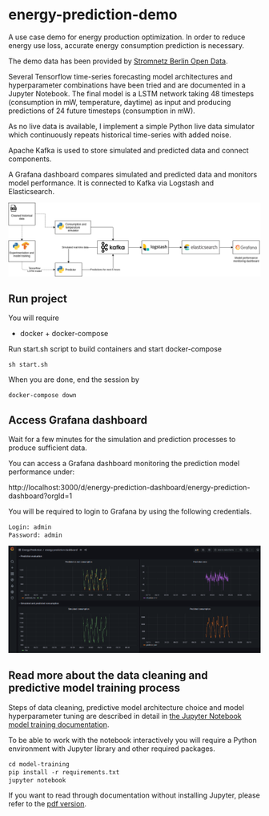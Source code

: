 # energy-prediction-demo

A use case demo for energy production optimization. In order to reduce energy use loss, accurate energy consumption prediction is necessary.

The demo data has been provided by [Stromnetz Berlin Open Data](https://www.stromnetz.berlin/technik-und-innovationen/open-data).

Several Tensorflow time-series forecasting model architectures and hyperparameter combinations have been tried and are documented in a Jupyter Notebook.
The final model is a LSTM network taking 48 timesteps (consumption in mW, temperature, daytime) as input and producing predictions of 24 future timesteps (consumption in mW).

As no live data is available, I implement a simple Python live data simulator which continuously repeats historical time-series with added noise.

Apache Kafka is used to store simulated and predicted data and connect components.

A Grafana dashboard compares simulated and predicted data and monitors model performance. It is connected to Kafka via Logstash and Elasticsearch.

![Project architecture](img/project-architecture.png)

## Run project
You will require
* docker + docker-compose

Run start.sh script to build containers and start docker-compose

    sh start.sh

When you are done, end the session by

    docker-compose down

## Access Grafana dashboard
Wait for a few minutes for the simulation and prediction processes to produce sufficient data.

You can access a Grafana dashboard monitoring the prediction model performance under:

http://localhost:3000/d/energy-prediction-dashboard/energy-prediction-dashboard?orgId=1

You will be required to login to Grafana by using the following credentials.

    Login: admin
    Password: admin

![Grafana model performance monitoring dashboard](img/grafana-dashboard-screenshot.png)


## Read more about the data cleaning and predictive model training process

Steps of data cleaning, predictive model architecture choice and model hyperparameter tuning are described in detail in [the Jupyter Notebook model training documentation](model-training/model-training-documentation.ipynb).

To be able to work with the notebook interactively you will require a Python environment with Jupyter library and other required packages.

    cd model-training
    pip install -r requirements.txt
    jupyter notebook


If you want to read through documentation without installing Jupyter, please refer to the [pdf version](model-training/model-training-documentation.pdf).
